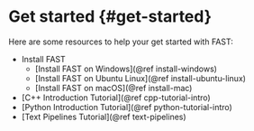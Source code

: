 Get started {#get-started}
=================================

Here are some resources to help your get started with FAST:
* Install FAST
    * [Install FAST on Windows](@ref install-windows)
    * [Install FAST on Ubuntu Linux](@ref install-ubuntu-linux)
    * [Install FAST on macOS](@ref install-mac)
* [C++ Introduction Tutorial](@ref cpp-tutorial-intro)
* [Python Introduction Tutorial](@ref python-tutorial-intro)
* [Text Pipelines Tutorial](@ref text-pipelines)
